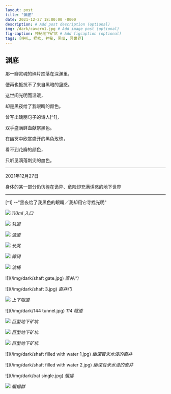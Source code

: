 ```yaml
---
layout: post
title: "渊底"
date: 2021-12-27 18:00:00 -0000
description: # Add post description (optional)
img: /dark/cavern1.jpg # Add image post (optional)
fig-caption: 神秘地下矿坑 # Add figcaption (optional)
tags: [挣扎, 桎梏, 神秘, 黑暗, 异世界]
---
```




## 渊底

那一瓣灵魂的碎片跌落在深渊里，

便再也抵抗不了来自黑暗的蛊惑。


这世间光明而温暖，

却是黑夜给了我眼睛的颜色。


曾写出瑰丽句子的诗人[^1]，

双手盛满鲜血献祭黑色。


在幽冥中欣赏盛开的黑色玫瑰，

看不到花瓣的颜色，

只听见滴落刺尖的血色。


---

2021年12月27日

身体的某一部分仍彷徨在诡异、危险却充满诱惑的地下世界

---

[^1] --"黑夜给了我黑色的眼睛／我却用它寻找光明"

![](/img/dark/entrance.jpg)
*110ml 入口*

![](/img/dark/rail.jpg)
*轨道*

![](/img/dark/passage.jpg)
*通道*

![](/img/dark/bench.jpg)
*长凳*

![](/img/dark/block.jpg)
*障碍*

![](/img/dark/bucket.jpg)
*油桶*

![](/img/dark/shaft gate.jpg)
*直井门*

![](/img/dark/shaft 3.jpg)
*直井门*

![](/img/dark/tunnel3)
*上下隧道*

![](/img/dark/144 tunnel.jpg)
*114 隧道*

![](/img/dark/cavern1.jpg)
*巨型地下矿坑*

![](/img/dark/cavern2.jpg)
*巨型地下矿坑*

![](/img/dark/cavern5.jpg)
*巨型地下矿坑*

![](/img/dark/shaft filled with water 1.jpg)
*幽深百米水浸的直井*

![](/img/dark/shaft filled with water 2.jpg)
*幽深百米水浸的直井*

![](/img/dark/bat single.jpg)
*蝙蝠*

![](/img/dark/bats.jpg)
*蝙蝠群*

